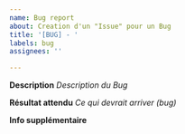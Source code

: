 ```yaml
---
name: Bug report
about: Creation d'un "Issue" pour un Bug
title: '[BUG] - '
labels: bug
assignees: ''

---
```


**Description**
_Description du Bug_

**Résultat attendu**
_Ce qui devrait arriver (bug)_

**Info supplémentaire**

